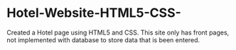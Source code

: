 # Hotel-Website-HTML5-CSS-
Created a Hotel page using HTML5 and CSS. This site only has front pages, not implemented with database to store data that is been entered.
